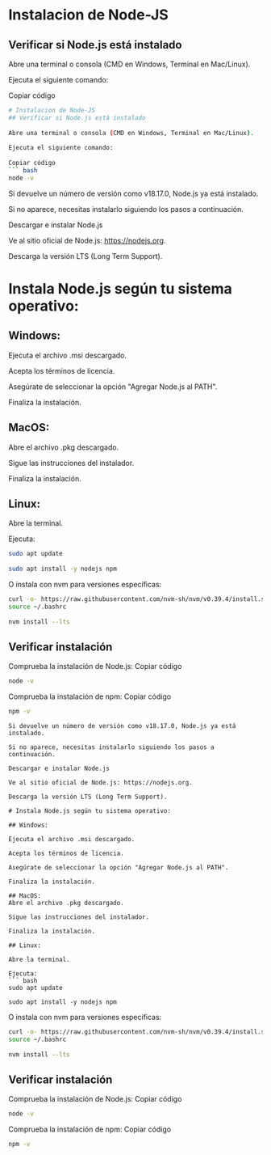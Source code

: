 
# Instalacion de Node-JS
## Verificar si Node.js está instalado
 
Abre una terminal o consola (CMD en Windows, Terminal en Mac/Linux).
 
Ejecuta el siguiente comando:
 
Copiar código
``` bash
# Instalacion de Node-JS
## Verificar si Node.js está instalado
 
Abre una terminal o consola (CMD en Windows, Terminal en Mac/Linux).
 
Ejecuta el siguiente comando:
 
Copiar código
``` bash
node -v
```

Si devuelve un número de versión como v18.17.0, Node.js ya está instalado.
 
Si no aparece, necesitas instalarlo siguiendo los pasos a continuación.
 
Descargar e instalar Node.js
 
Ve al sitio oficial de Node.js: https://nodejs.org.
 
Descarga la versión LTS (Long Term Support).
 
# Instala Node.js según tu sistema operativo:
 
## Windows:
 
Ejecuta el archivo .msi descargado.
 
Acepta los términos de licencia.
 
Asegúrate de seleccionar la opción "Agregar Node.js al PATH".
 
Finaliza la instalación.
 
## MacOS:
Abre el archivo .pkg descargado.
 
Sigue las instrucciones del instalador.
 
Finaliza la instalación.
 
## Linux:
 
Abre la terminal.
 
Ejecuta:
``` bash
sudo apt update
 
sudo apt install -y nodejs npm
```
O instala con nvm para versiones específicas:
``` bash
curl -o- https://raw.githubusercontent.com/nvm-sh/nvm/v0.39.4/install.sh | bash
source ~/.bashrc
 
nvm install --lts
```
## Verificar instalación
 
Comprueba la instalación de Node.js:
Copiar código
``` bash
node -v
```
Comprueba la instalación de npm:
Copiar código
``` bash
npm -v
```
``` 
Si devuelve un número de versión como v18.17.0, Node.js ya está instalado.
 
Si no aparece, necesitas instalarlo siguiendo los pasos a continuación.
 
Descargar e instalar Node.js
 
Ve al sitio oficial de Node.js: https://nodejs.org.
 
Descarga la versión LTS (Long Term Support).
 
# Instala Node.js según tu sistema operativo:
 
## Windows:
 
Ejecuta el archivo .msi descargado.
 
Acepta los términos de licencia.
 
Asegúrate de seleccionar la opción "Agregar Node.js al PATH".
 
Finaliza la instalación.
 
## MacOS:
Abre el archivo .pkg descargado.
 
Sigue las instrucciones del instalador.
 
Finaliza la instalación.
 
## Linux:
 
Abre la terminal.
 
Ejecuta:
``` bash
sudo apt update
 
sudo apt install -y nodejs npm
```
O instala con nvm para versiones específicas:
``` bash
curl -o- https://raw.githubusercontent.com/nvm-sh/nvm/v0.39.4/install.sh | bash
source ~/.bashrc
 
nvm install --lts
```
## Verificar instalación
 
Comprueba la instalación de Node.js:
Copiar código
``` bash
node -v
```
Comprueba la instalación de npm:
Copiar código
``` bash
npm -v
```
